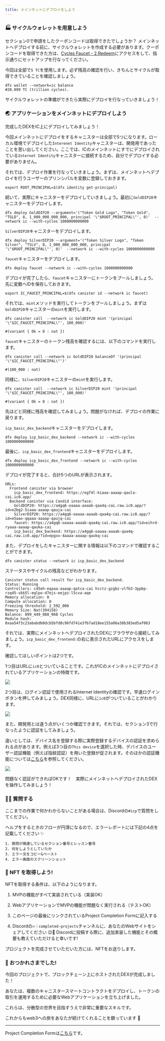```yaml
---
title: メインネットにデプロイをしよう
---
```

### 🏭 サイクルウォレットを用意しよう

セクション0で申請をしたクーポンコードは取得できたでしょうか？ メインネットへデプロイする前に、サイクルウォレットを作成する必要があります。クーポンコードを取得できた方は、[Cycles Faucet - 2.Redeem](https://anv4y-qiaaa-aaaal-qaqxq-cai.ic0.app/coupon)にアクセスをして、指示通りにセットアップを行なってください。

今回は全部で`5 TC`を使用します。必ず残高の確認を行い、きちんとサイクルが取得できていることを確認しましょう。

```
dfx wallet --network=ic balance
#20.099 TC (trillion cycles).
```

サイクルウォレットの準備ができたら実際にデプロイを行なっていきましょう！

### 🌏 アプリケーションをメインネットにデプロイしよう

完成したDEXをIC上にデプロイしてみましょう！

今回メインネットにデプロイをするキャニスターは全部で5つになります。ローカル環境でデプロイした`Interenet Identity`キャニスターは、開発用であったことを思い出してください。ここでは、ICのメインネットにすでにデプロイされている`Internet Identity`キャニスターに接続するため、自分でデプロイする必要がありません。

それでは、デプロイ作業を行なっていきましょう。まずは、メインネットへデプロイを行うユーザーのプリンシパルを変数に登録しておきます。

```
export ROOT_PRINCIPAL=$(dfx identity get-principal)
```

続いて、実際にキャニスターをデプロイしていきましょう。最初に`GoldDIP20`キャニスターをデプロイします。

```
dfx deploy GoldDIP20 --argument='("Token Gold Logo", "Token Gold", "TGLD", 8, 1_000_000_000_000, principal '\"$ROOT_PRINCIPAL\"', 0)'  --network ic --with-cycles 1000000000000
```

`SilverDIP20`キャニスターをデプロイします。

```
dfx deploy SilverDIP20 --argument='("Token Silver Logo", "Token Silver", "TSLV", 8, 1_000_000_000_000, principal '\"$ROOT_PRINCIPAL\"', 0)'  --network ic --with-cycles 1000000000000
```

`faucet`キャニスターをデプロイします。

```
dfx deploy faucet --network ic --with-cycles 1000000000000
```

デプロイが完了したら、`faucet`キャニスターにトークンをプールしましょう。先に変数へIDを保存しておきます。

```
export IC_FAUCET_PRINCIPAL=$(dfx canister id --network ic faucet)
```

それでは、`mint`メソッドを実行してトークンをプールしましょう。まずは`GoldDIP20`キャニスターの`mint`を実行します。

```
dfx canister call  --network ic GoldDIP20 mint '(principal '\"$IC_FAUCET_PRINCIPAL\"', 100_000)'

#(variant { Ok = 0 : nat })
```

`faucet`キャニスターのトークン残高を確認するには、以下のコマンドを実行します。

```
dfx canister call --network ic GoldDIP20 balanceOf '(principal '\"$IC_FAUCET_PRINCIPAL\"')'

#(100_000 : nat)
```

同様に、`SilverDIP20`キャニスターの`mint`を実行します。

```
dfx canister call  --network ic SilverDIP20 mint '(principal '\"$IC_FAUCET_PRINCIPAL\"', 100_000)'

#(variant { Ok = 0 : nat })
```

先ほどと同様に残高を確認してみましょう。問題がなければ、デプロイの作業に戻ります。

`icp_basic_dex_backend`キャニスターをデプロイします。

```
dfx deploy icp_basic_dex_backend --network ic --with-cycles 1000000000000
```

最後に、`icp_basic_dex_frontend`キャニスターをデプロイします。

```
dfx deploy icp_basic_dex_frontend --network ic --with-cycles 1000000000000
```

デプロイが完了すると、合計5つのURLが表示されます。

```
URLs:
  Frontend canister via browser
    icp_basic_dex_frontend: https://egf4l-kiaaa-aaaap-qaula-cai.ic0.app/
  Backend canister via Candid interface:
    GoldDIP20: https://a4gq6-oaaaa-aaaab-qaa4q-cai.raw.ic0.app/?id=e2bg2-5iaaa-aaaap-qauja-cai
    SilverDIP20: https://a4gq6-oaaaa-aaaab-qaa4q-cai.raw.ic0.app/?id=e5aao-qqaaa-aaaap-qaujq-cai
    faucet: https://a4gq6-oaaaa-aaaab-qaa4q-cai.raw.ic0.app/?id=eihrd-ryaaa-aaaap-qauka-cai
    icp_basic_dex_backend: https://a4gq6-oaaaa-aaaab-qaa4q-cai.raw.ic0.app/?id=epgxx-4aaaa-aaaap-qaukq-cai
```

また、デプロイをしたキャニスターに関する情報は以下のコマンドで確認することができます。

```
dfx canister status --network ic icp_basic_dex_backend
```

ステータスやサイクルの残高などがわかります。

```
Canister status call result for icp_basic_dex_backend.
Status: Running
Controllers: c45eh-eqaaa-aaaap-qatca-cai hcctz-gzgbz-vlfb3-3ppbp-rzq45-sbk5l-eqlpo-d7ejs-eejpz-l5cva-aqe
Memory allocation: 0
Compute allocation: 0
Freezing threshold: 2_592_000
Memory Size: Nat(394158)
Balance: 899_449_088_968 Cycles
Module hash: 0xaa54f3c23ababdb0dcb5bfd8c96fd741e3fb7ad18ee155a06a38b383ed5af063
```

それでは、実際にメインネットへデプロイされたDEXにブラウザから接続してみましょう。`icp_basic_dex_frontend:`の右に表示されたURLにアクセスをします。

確認してほしいポイントは2つです。

1つ目はURLに`ic0`とついていることです。これがICのメインネットにデプロイされているアプリケーションの特徴です。

![](/images/ICP-Basic-DEX/section-4/4_3_1.png)

2つ目は、ログイン認証で使用されるInternet Identityの確認です。早速ログインボタンを押してみましょう。DEX同様に、URLに`ic0`がついていることがわかります。

![](/images/ICP-Basic-DEX/section-4/4_3_2.png)

また、開発用とは違う点がいくつか確認できます。それでは、セクション3で行なったように認証をしてみましょう。

違いとしては、デバイス名を登録する際に実際登録するデバイスの認証を求められる点があります。例えば3つ目の`This device`を選択した時、デバイスのユーザー認証機能（例えば指紋認証）を用いた登録が促されます。そのほかの認証機能については[こちら](https://internetcomputer.org/docs/current/tokenomics/identity-auth/auth-how-to#create-an-identity-anchor)を参照してください。

![](/images/ICP-Basic-DEX/section-4/4_3_3.png)

問題なく認証ができればOKです！　実際にメインネットへデプロイされたDEXを操作してみましょう！

### 🙋‍♂️ 質問する

ここまでの作業で何かわからないことがある場合は、Discordの`#icp`で質問をしてください。

ヘルプをするときのフローが円滑になるので、エラーレポートには下記の4点を記載してください ✨

```
1. 質問が関連しているセクション番号とレッスン番号
2. 何をしようとしていたか
3. エラー文をコピー&ペースト
4. エラー画面のスクリーンショット
```

### 🎫 NFT を取得しよう!

NFTを取得する条件は、以下のようになります。

1. MVPの機能がすべて実装されている（実装OK）

2. WebアプリケーションでMVPの機能が問題なく実行される（テストOK）

3. このページの最後にリンクされているProject Completion Formに記入する

4. Discordの`🔥｜completed-projects`チャンネルに、あなたのWebサイトをシェアしてください 😉🎉 Discordに投稿する際に、追加実装した機能とその概要も教えていただけると幸いです!

プロジェクトを完成させていただいた方には、NFTをお送りします。

### 🎉 おつかれさまでした!

今回のプロジェクトで、ブロックチェーン上にホストされたDEXが完成しました！

あなたは、複数のキャニスタースマートコントラクトをデプロイし、トークンの取引を運用するために必要なWebアプリケーションを立ち上げました。

これらは、分散型の世界を目指すうえで非常に重要なスキルです。

これからもweb3への旅をあなたが続けてくれることを願っています 🚀

---

Project Completion Formは[こちら](https://airtable.com/shrf1cCtTx0iQuszX)です。

